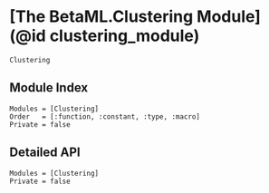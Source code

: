 # [The BetaML.Clustering Module](@id clustering_module)

```@docs
Clustering
```

## Module Index

```@index
Modules = [Clustering]
Order   = [:function, :constant, :type, :macro]
Private = false
```

## Detailed API

```@autodocs
Modules = [Clustering]
Private = false
```
